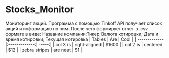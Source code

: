 # Stocks_Monitor
Мониторинг акций. Программа с помощью Tinkoff API получает список акций и информацию по ним.
После чего формирует отчет в .csv формате в виде:
Название компании;Тикер;Валюта котировки; Дата и время котировки; Текущая котировка
| Tables        | Are           | Cool  |
| ------------- |:-------------:| -----:|
| col 3 is      | right-aligned | $1600 |
| col 2 is      | centered      |   $12 |
| zebra stripes | are neat      |    $1 |
